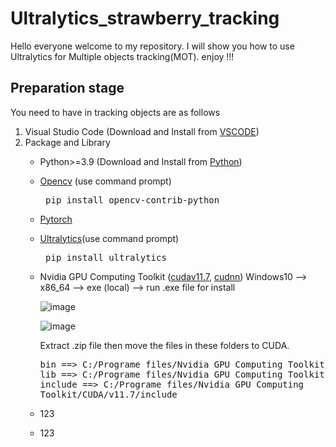 # Ultralytics_strawberry_tracking
Hello everyone welcome to my repository. I will show you how to use Ultralytics for Multiple objects tracking(MOT).
enjoy !!!

## Preparation stage
You need to have in tracking objects are as follows
1. Visual Studio Code (Download and Install from [VSCODE](https://code.visualstudio.com/))
2. Package and Library
   - Python>=3.9 (Download and Install from [Python](https://www.python.org/downloads/))
   - [Opencv](https://opencv.org/) (use command prompt)
           <pre> pip install opencv-contrib-python </pre>
   - [Pytorch](https://pytorch.org/)
   - [Ultralytics](https://www.ultralytics.com/)(use command prompt)
           <pre> pip install ultralytics </pre>
   - Nvidia GPU Computing Toolkit ([cudav11.7](https://developer.nvidia.com/cuda-11-7-0-download-archive), [cudnn](https://developer.nvidia.com/cudnn))
     Windows10 --> x86_64 --> exe (local) --> run .exe file for install
     
     ![image](https://github.com/smartfarmdiy/Ultralytics_strawberry_tracking/assets/63504401/b7538474-f88b-47cd-b729-d170c098be4e)

     ![image](https://github.com/smartfarmdiy/Ultralytics_strawberry_tracking/assets/63504401/728854b7-4f0e-4052-8abd-b5d0755cf258)

     Extract .zip file then move the files in these folders to CUDA.
              <pre>
                    bin ==> C:/Programe files/Nvidia GPU Computing Toolkit/CUDA/v11.7/bin
                    lib ==> C:/Programe files/Nvidia GPU Computing Toolkit/CUDA/v11.7/lib
                    include ==> C:/Programe files/Nvidia GPU Computing Toolkit/CUDA/v11.7/include
              </pre>


   - 123
   - 123
